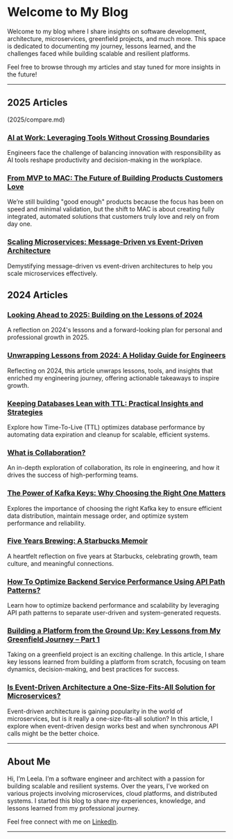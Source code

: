 # Welcome to My Blog

Welcome to my blog where I share insights on software development, architecture, microservices, greenfield projects, and much more. This space is dedicated to documenting my journey, lessons learned, and the challenges faced while building scalable and resilient platforms.

Feel free to browse through my articles and stay tuned for more insights in the future!

---
## 2025 Articles

(2025/compare.md)

### [AI at Work: Leveraging Tools Without Crossing Boundaries](2025/article3.md)
Engineers face the challenge of balancing innovation with responsibility as AI tools reshape productivity and decision-making in the workplace.

### [From MVP to MAC: The Future of Building Products Customers Love](2025/article2.md)
We’re still building "good enough" products because the focus has been on speed and minimal validation, but the shift to MAC is about creating fully integrated, automated solutions that customers truly love and rely on from day one.

### [Scaling Microservices: Message-Driven vs Event-Driven Architecture](2025/article1.md)
Demystifying message-driven vs event-driven architectures to help you scale microservices effectively.

## 2024 Articles
### [Looking Ahead to 2025: Building on the Lessons of 2024](article9.md)
A reflection on 2024's lessons and a forward-looking plan for personal and professional growth in 2025.
### [Unwrapping Lessons from 2024: A Holiday Guide for Engineers](article8.md)
Reflecting on 2024, this article unwraps lessons, tools, and insights that enriched my engineering journey, offering actionable takeaways to inspire growth.
### [Keeping Databases Lean with TTL: Practical Insights and Strategies](article7.md)
Explore how Time-To-Live (TTL) optimizes database performance by automating data expiration and cleanup for scalable, efficient systems.
### [What is Collaboration?](article6.md)
An in-depth exploration of collaboration, its role in engineering, and how it drives the success of high-performing teams.
 
### [The Power of Kafka Keys: Why Choosing the Right One Matters](article5.md)
 Explores the importance of choosing the right Kafka key to ensure efficient data distribution, maintain message order, and optimize system performance and reliability.

### [Five Years Brewing: A Starbucks Memoir](article4.md)
A heartfelt reflection on five years at Starbucks, celebrating growth, team culture, and meaningful connections.

### [How To Optimize Backend Service Performance Using API Path Patterns?](article3.md)
Learn how to optimize backend performance and scalability by leveraging API path patterns to separate user-driven and system-generated requests.


### [Building a Platform from the Ground Up: Key Lessons from My Greenfield Journey – Part 1](article2.md)
Taking on a greenfield project is an exciting challenge. In this article, I share key lessons learned from building a platform from scratch, focusing on team dynamics, decision-making, and best practices for success.

### [Is Event-Driven Architecture a One-Size-Fits-All Solution for Microservices?](article1.md)
Event-driven architecture is gaining popularity in the world of microservices, but is it really a one-size-fits-all solution? In this article, I explore when event-driven design works best and when synchronous API calls might be the better choice.

---

## About Me

Hi, I’m Leela. I’m a software engineer and architect with a passion for building scalable and resilient systems. Over the years, I’ve worked on various projects involving microservices, cloud platforms, and distributed systems.
I started this blog to share my experiences, knowledge, and lessons learned from my professional journey.

Feel free connect with me on [LinkedIn](https://www.linkedin.com/in/leelakumili/).

---
